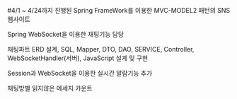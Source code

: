 #4/1 ~ 4/24까지 진행된 Spring FrameWork를 이용한 MVC-MODEL2 패턴의 SNS 웹사이트


Spring WebSocket을 이용한 채팅기능 담당


채팅파트 ERD 설계, SQL, Mapper, DTO, DAO, SERVICE, Controller, WebSocketHandler(서버), JavaScript 설계 및 구현


Session과 WebSocket을 이용한 실시간 알람기능 추가


채팅방별 읽지않은 메세지 카운트
